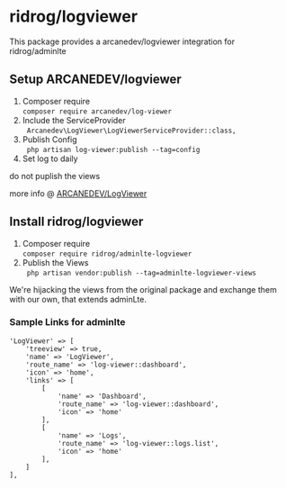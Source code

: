 # ridrog/logviewer

This package provides a arcanedev/logviewer integration for ridrog/adminlte

## Setup ARCANEDEV/logviewer

1. Composer require  
    ``` composer require arcanedev/log-viewer ```
2. Include the ServiceProvider  
    ```  Arcanedev\LogViewer\LogViewerServiceProvider::class, ```
3. Publish Config  
    ```  php artisan log-viewer:publish --tag=config ```    
4. Set log to daily

do not puplish the views  

more info @ [ARCANEDEV/LogViewer](https://github.com/ARCANEDEV/LogViewer)
## Install ridrog/logviewer

1. Composer require  
    ``` composer require ridrog/adminlte-logviewer ```
2. Publish the Views  
```  php artisan vendor:publish --tag=adminlte-logviewer-views ```    

We're hijacking the views from the original package and exchange them with our own, that extends adminLte.


### Sample Links for adminlte

```
'LogViewer' => [
    'treeview' => true,
    'name' => 'LogViewer',
    'route_name' => 'log-viewer::dashboard',
    'icon' => 'home',
    'links' => [
        [
            'name' => 'Dashboard',
            'route_name' => 'log-viewer::dashboard',
            'icon' => 'home'
        ],
        [
            'name' => 'Logs',
            'route_name' => 'log-viewer::logs.list',
            'icon' => 'home'
        ],
    ]
],
```